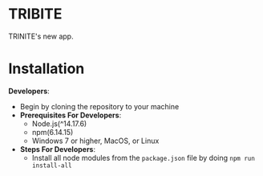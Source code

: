 # TRIBITE

TRINITE's new app.

# Installation

**Developers**:

- Begin by cloning the repository to your machine
- **Prerequisites For Developers**:
  - Node.js(^14.17.6)
  - npm(6.14.15)
  - Windows 7 or higher, MacOS, or Linux
- **Steps For Developers**:
  - Install all node modules from the `package.json` file by doing `npm run install-all`
